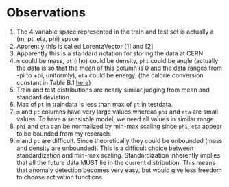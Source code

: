 # Observations

1. The 4 variable space represented in the train and test set is actually a (m, pt, eta, phi) space
2. Apprently this is called LorentzVector [\[1\]](https://root.cern.ch/doc/master/namespaceROOT_1_1Math.html#a6cea5921731c7ac99dea921fb188df31) and [\[2\]](https://root.cern.ch/doc/master/classTLorentzVector.html)
3. Apparently this is a standard notation for storing the data at CERN
4. `m` could be mass, `pt` (rho) could be density, `phi` could be angle (actually the data is so that the mean of this column is 0 and the data ranges from -pi to +pi, uniformly), `eta` could be energy. (the calorie conversion constant in Table B.1 [here](https://cds.cern.ch/record/1083415/files/978-3-540-49045-6_BookBackMatter.pdf))
5. Train and test distributions are nearly similar judging from mean and standard deviation.
6. Max of `pt` in traindata is less than max of `pt`  in testdata.
7. `m` and `pt` columns have very large values whereas `phi` and `eta` are small values. To have a sensisble model, we need all values in similar range.
8. `phi` and `eta` can be normalized by min-max scaling since `phi`, `eta` appear to be bounded from my reserach. 
9. `m` and `pt` are difficult. Since theoretically they could be unbounded (mass and density are unbounded). This is a difficult choice between standardization and min-max scaling. Standardization inherently implies that all the future data MUST lie in the current distribution. This means that anomaly detection becomes very easy, but would give less freedom to choose activation functions.